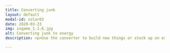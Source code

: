 ```yaml
---
title: Converting junk
layout: default
modal-id: solar03
date: 2020-03-23
img: ingame_1.1.6.jpg
alt: Converting junk to energy
description: <p>Use the converter to build new things or stock up on essentials!</p>

---
```


